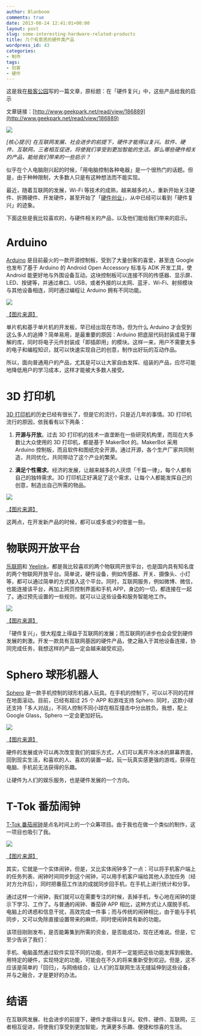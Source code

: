```yaml
---
author: Blanboom
comments: true
date: 2013-08-24 12:41:01+00:00
layout: post
slug: some-interesting-hardware-related-products
title: 几个有意思的硬件类产品
wordpress_id: 43
categories:
- 制作
tags:
- 创客
- 硬件
---
```


这是我在[极客公园](http://geekpark.net)写的一篇文章，原标题：在「硬件复兴」中，这些产品给我的启示

文章链接：[http://www.geekpark.net/read/view/186889](http://www.geekpark.net/read/view/186889)



![](http://blanboom.org/images/2013/08/Hardware-0.jpg)


_[核心提示] 在互联网发展、社会进步的前提下，硬件才能得以复兴。软件、硬件、互联网，三者相互促进，将使我们享受到更加智能的生活。那么哪些硬件相关的产品，能给我们带来的一些启示？_


似乎在个人电脑刚兴起的时候，「用电脑控制各种电器」是一个很热门的话题。但是，由于种种限制，大多数人只是有这种想法而不能实现。
<!-- more -->
最近，随着互联网的发展，Wi-Fi 等技术的成熟，越来越多的人，重新开始关注硬件、折腾硬件、开发硬件，甚至开始了「[硬件创业](http://www.geekpark.net/read/view/184262)」，从中已经可以看到「硬件复兴」的迹象。

下面这些是我比较喜欢的，与硬件相关的产品，以及他们能给我们带来的启示。


# Arduino


[Arduino](http://www.arduino.cc/) 是目前最火的一款开源控制板，受到了大量创客的喜爱，甚至连 Google 也发布了基于 Arduino 的 Android Open Accessory 标准与 ADK 开发工具，使 Android 能更好地与外围设备互动。这块控制板可以连接不同的传感器、显示屏、LED、按键等，并通过串口、USB，或者外接的以太网、蓝牙、Wi-Fi、射频模块与其他设备相连，同时通过编程让 Arduino 拥有不同功能。

![](http://blanboom.org/images/2013/08/Hardware-1.jpg)

[【图片来源】](http://hackedgadgets.com/2013/07/10/bidirectional-bluetooth-based-android-controller-for-arduino/)

单片机和基于单片机的开发板，早已经出现在市场，但为什么 Arduino 才会受到这么多人的追捧？简单易用，是最重要的原因：Arduino 把底层代码封装成易于理解的库，同时将电子元件封装成「即插即用」的模块。这样一来，用户不需要太多的电子和编程知识，就可以快速实现自己的创意，制作出好玩的互动作品。

所以，面向普通用户的产品，尤其是可以让大家自由发挥、组装的产品，应尽可能地降低用户的学习成本，这样才能被大多数人接受。


# 3D 打印机


[3D 打印机](http://www.geekpark.net/read/view/165128)的历史已经有很长了，但是它的流行，只是近几年的事情。3D 打印机流行的原因，依我看有以下两条：



	
  1. **开源与开放**。过去 3D 打印机的技术一直垄断在一些研究机构里，而现在大多数让大众使用的 3D 打印机，都是基于 MakerBot 的。MakerBot 采用 Arduino 控制板，而且软件和图纸完全开源。通过开源，各个生产厂家共同制造，共同优化，共同带动了这个产业的繁荣。

	
  2. **满足个性需求**。经济的发展，让越来越多的人厌烦「千篇一律」，每个人都有自己的独特需求。3D 打印机正好满足了这个需求，让每个人都能发挥自己的创意，制造出自己所需的物品。




![](http://blanboom.org/images/2013/08/Hardware-2.jpg)







[【图片来源】](http://www.foundrygroup.com/wp/2011/08/our-investment-in-makerbot/)


这两点，在开发新产品的时候，都可以或多或少的借鉴一些。


# 物联网开放平台


[乐联网](http://www.lewei50.com/)和 [Yeelink](http://www.yeelink.net/)，都是我比较喜欢的两个物联网开放平台，也是国内具有知名度的两个物联网开放平台。简单说，硬件设备，例如传感器、开关、摄像头、小灯等，都可以通过简单的方式接入这个平台。同时，互联网服务，例如微博、微信，也能连接该平台，再加上网页控制界面和手机 APP，身边的一切，都连接在一起了。通过预先设置的一些规则，就可以让这些设备和服务智能地工作。

![](http://blanboom.org/images/2013/08/Hardware-3.png)

[【图片来源】](http://www.lewei50.com/home/gatewaystatus/586)

「硬件复兴」，很大程度上得益于互联网的发展；而互联网的进步也会会受到硬件发展的刺激。开发一款具有互联网基因的硬件产品，使之融入于其他设备连接，协同完成任务，我想这样的产品一定会越来越受欢迎。


# Sphero 球形机器人


[Sphero](http://www.gosphero.com/) 是一款手机控制的球形机器人玩具。在手机的控制下，可以以不同的花样在地面滚动。目前，已经有超过 25 个 APP 和游戏支持 Sphero. 同时，这款小球还支持「多人对战」，不同人控制不同小球在相互撞击中分出胜负。我想，配上 Google Glass，Sphero 一定会更加好玩。

![](http://blanboom.org/images/2013/08/Hardware-4.jpg)

[【图片来源】](http://www.gosphero.com/sphero-sports/)

硬件的发展或许可以再次改变我们的娱乐方式，人们可以离开冷冰冰的屏幕界面，回到现实生活，和喜欢的人、喜欢的装置一起，玩一玩真实感更强的游戏，获得在电脑、手机前无法获得的乐趣。

让硬件为人们的娱乐服务，也是硬件发展的一个方向。


# T-Tok 番茄闹钟


[T-Tok 番茄闹钟](http://www.demohour.com/projects/321860)是点名时间上的一个众筹项目。由于我也在做一个类似的制作，这一项目也吸引了我。

![](http://blanboom.org/images/2013/08/Hardware-5.png)

[【图片来源】](http://www.demohour.com/projects/321860)

其实，它就是一个实体闹钟，但是，又比实体闹钟多了一点：可以将手机客户端上的任务列表、闹钟时间同步到这个闹钟，可以用手机客户端给其他人添加任务（经对方允许后），同时把番茄工作法的成就同步回手机，在手机上进行统计和分享。

通过这样一个闹钟，我们就可以在需要专注的时候，丢掉手机，专心地在闹钟的提示下学习、工作了。与普通的闹钟、番茄钟 APP 相比，这种方式让人摆脱手机、电脑上的诱惑和信息干扰，高效完成一件事；而与传统的闹钟相比，由于能与手机同步，又可以免除直接设置带来的麻烦，同时使闹钟具有新的功能。

该项目刚刚发布，是否能筹集到所需的资金，是否能成功，现在还难说。但是，它至少告诉了我们：

手机、电脑虽然通过软件实现不同的功能，但并不一定能把这些功能发挥到极致。用特定的硬件，实现特定的功能，可能会在不久的将来重新受到欢迎。但是，这不应该是简单的「回归」，与网络结合，让人们的互联网生活无缝延伸到这些设备，并与之融合，才是更好的办法。


# 结语


在互联网发展、社会进步的前提下，硬件才能得以复兴。软件、硬件、互联网，三者相互促进，将使我们享受到更加智能，充满更多乐趣、便捷和惊喜的生活。
